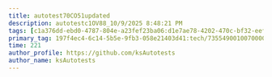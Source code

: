 ```yaml
---
title: autotest70CO51updated
description: autotestc1OV88_10/9/2025 8:48:21 PM
tags: [c1a376dd-ebd0-4787-804e-a23fef23ba06:d1e7ae78-4202-470c-bf32-eef58f395288/9fa7ee94-dd61-4dcb-bd6f-d6fce4c53cf5]
primary_tag: 197f4ec4-6c14-5b5e-9fb3-058e21403d41:tech/73554900100700000996/67838200100800006287
time: 221
author_profile: https://github.com/ksAutotests
author_name: ksAutotests
---
```

